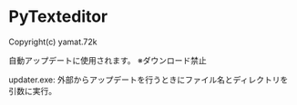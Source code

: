 # PyTexteditor
Copyright(c) yamat.72k

自動アップデートに使用されます。
※ダウンロード禁止

updater.exe: 外部からアップデートを行うときにファイル名とディレクトリを引数に実行。
